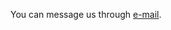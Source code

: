 You can message us through <a class="contact" href="mailto: gabriel_scf@hotmail.com">e-mail</a>.

<!-- <a class="contact" href="https://www.upwork.com/freelancers/~017853fd1e7d7b2048">lead developer on upwork</a>  -->
